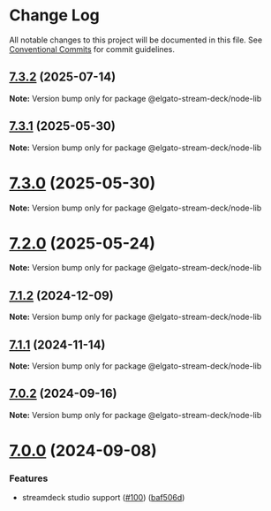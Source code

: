 # Change Log

All notable changes to this project will be documented in this file.
See [Conventional Commits](https://conventionalcommits.org) for commit guidelines.

## [7.3.2](https://github.com/julusian/node-elgato-stream-deck/compare/v7.3.1...v7.3.2) (2025-07-14)

**Note:** Version bump only for package @elgato-stream-deck/node-lib





## [7.3.1](https://github.com/julusian/node-elgato-stream-deck/compare/v7.3.0...v7.3.1) (2025-05-30)

**Note:** Version bump only for package @elgato-stream-deck/node-lib





# [7.3.0](https://github.com/julusian/node-elgato-stream-deck/compare/v7.2.0...v7.3.0) (2025-05-30)

**Note:** Version bump only for package @elgato-stream-deck/node-lib





# [7.2.0](https://github.com/julusian/node-elgato-stream-deck/compare/v7.1.2...v7.2.0) (2025-05-24)

**Note:** Version bump only for package @elgato-stream-deck/node-lib





## [7.1.2](https://github.com/julusian/node-elgato-stream-deck/compare/v7.1.1...v7.1.2) (2024-12-09)

**Note:** Version bump only for package @elgato-stream-deck/node-lib





## [7.1.1](https://github.com/julusian/node-elgato-stream-deck/compare/v7.1.0...v7.1.1) (2024-11-14)

**Note:** Version bump only for package @elgato-stream-deck/node-lib





## [7.0.2](https://github.com/julusian/node-elgato-stream-deck/compare/v7.0.1...v7.0.2) (2024-09-16)

**Note:** Version bump only for package @elgato-stream-deck/node-lib





# [7.0.0](https://github.com/julusian/node-elgato-stream-deck/compare/v7.0.0-0...v7.0.0) (2024-09-08)


### Features

* streamdeck studio support ([#100](https://github.com/julusian/node-elgato-stream-deck/issues/100)) ([baf506d](https://github.com/julusian/node-elgato-stream-deck/commit/baf506da9f4a1e38bc8f7f393743491c21c59835))
